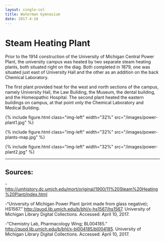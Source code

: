 ```yaml
---
layout: single-col
title: Waterman Gymnasium
date: 2017-4-10
---
```


# Steam Heating Plant

Prior to the 1914 construction of the University of Michigan Central Power Plant, the university campus was heated by two separate steam heating plants, both situated right on the diag. Both completed in 1879, one was situated just east of University Hall and the other as an addition on the back Chemical Laboratory.

The first plant provided heat for the west and north sections of the campus, namely University Hall, the Law Building, the Museum, the dental building, and the Homeopathic Hospital. The second plant heated the eastern buildings on campus, at that point only the Chemical Laboratory and Medical Building.


{% include figure.html class="img-left" width="32%" src="/images/power-plant1.jpg" %}

{% include figure.html class="img-left" width="32%" src="/images/power-plants-map.jpg" %}

{% include figure.html class="img-left" width="32%" src="/images/power-plant2.jpg" %}



-----
## Sources:

-http://umhistory.dc.umich.edu/mort/original/1900/11%20Steam%20Heating%20Plant/index.html

-“University of Michigan Power Plant (print made from glass negative); HS1567.” http://quod.lib.umich.edu/b/bhl/x-hs1567/hs1567. University of Michigan Library Digital Collections. Accessed: April 10, 2017.

-“Chemistry Lab, Pharmacology Wing; BL004185.” http://quod.lib.umich.edu/b/bhl/x-bl004185/bl004185. University of Michigan Library Digital Collections. Accessed: April 10, 2017.
